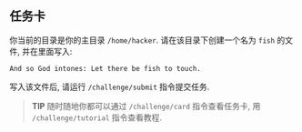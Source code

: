 ## 任务卡

你当前的目录是你的主目录 `/home/hacker`. 请在该目录下创建一个名为 `fish` 的文件, 并在里面写入:

```
And so God intones: Let there be fish to touch.
```

写入该文件后, 请运行 `/challenge/submit` 指令提交任务.

> **TIP** 随时随地你都可以通过 `/challenge/card` 指令查看任务卡, 用 `/challenge/tutorial` 指令查看教程.
